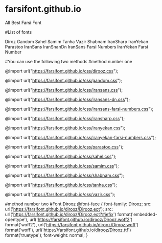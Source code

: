 # farsifont.github.io

All Best Farsi Font

#List of fonts

Diroz
Gandom
Sahel
Samim
Tanha
Vazir
Shabnam
IranSharp
IranYekan
Parastoo
IranSans
IranSnanDn
IranSans Farsi Numbers
IranYekan Farsi Number



#You can use the following two methods
#method number one

@import url("https://farsifont.github.io/css/dirooz.css");

@import url("https://farsifont.github.io/css/gandom.css");

@import url("https://farsifont.github.io/css/iransans.css");

@import url("https://farsifont.github.io/css/iransans-dn.css");

@import url("https://farsifont.github.io/css/iransans-farsi-numbers.css");

@import url("https://farsifont.github.io/css/iransharp.css");

@import url("https://farsifont.github.io/css/iranyekan.css");

@import url("https://farsifont.github.io/css/iranyekan-farsi-numbers.css");

@import url("https://farsifont.github.io/css/parastoo.css");

@import url("https://farsifont.github.io/css/sahel.css");

@import url("https://farsifont.github.io/css/samim.css");

@import url("https://farsifont.github.io/css/shabnam.css");

@import url("https://farsifont.github.io/css/tanha.css");

@import url("https://farsifont.github.io/css/vazir.css");




#method number two
#Font Dirooz
@font-face {
    font-family: Dirooz;
    src: url('https://farsifont.github.io/dirooz/Dirooz.eot');
    src: url('https://farsifont.github.io/dirooz/Dirooz.eot?#iefix') format('embedded-opentype'),
    url('https://farsifont.github.io/dirooz/Dirooz.woff2') format('woff2'),
    url('https://farsifont.github.io/dirooz/Dirooz.woff') format('woff'),
    url('https://farsifont.github.io/dirooz/Dirooz.ttf') format('truetype');
    font-weight: normal;
}
